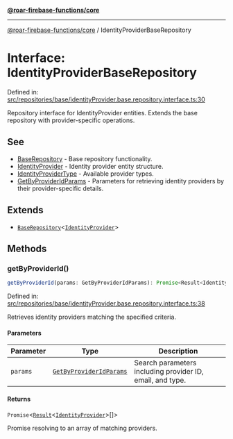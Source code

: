 [**@roar-firebase-functions/core**](../README.md)

---

[@roar-firebase-functions/core](../README.md) / IdentityProviderBaseRepository

# Interface: IdentityProviderBaseRepository

Defined in: [src/repositories/base/identityProvider.base.repository.interface.ts:30](src/src/repositories/base/identityProvider.base.repository.interface.ts#30)

Repository interface for IdentityProvider entities.
Extends the base repository with provider-specific operations.

## See

- [BaseRepository](BaseRepository.md) - Base repository functionality.
- [IdentityProvider](IdentityProvider.md) - Identity provider entity structure.
- [IdentityProviderType](../enumerations/IdentityProviderType.md) - Available provider types.
- [GetByProviderIdParams](GetByProviderIdParams.md) - Parameters for retrieving identity providers by their provider-specific details.

## Extends

- [`BaseRepository`](BaseRepository.md)\<[`IdentityProvider`](IdentityProvider.md)\>

## Methods

### getByProviderId()

```ts
getByProviderId(params: GetByProviderIdParams): Promise<Result<IdentityProvider>[]>;
```

Defined in: [src/repositories/base/identityProvider.base.repository.interface.ts:38](src/src/repositories/base/identityProvider.base.repository.interface.ts#38)

Retrieves identity providers matching the specified criteria.

#### Parameters

| Parameter | Type                                                | Description                                               |
| --------- | --------------------------------------------------- | --------------------------------------------------------- |
| `params`  | [`GetByProviderIdParams`](GetByProviderIdParams.md) | Search parameters including provider ID, email, and type. |

#### Returns

`Promise`\<[`Result`](Result.md)\<[`IdentityProvider`](IdentityProvider.md)\>[]\>

Promise resolving to an array of matching providers.
